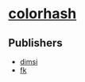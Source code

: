 # [colorhash](https://pypi.org/project/colorhash)



## Publishers
- [dimsi](https://pypi.org/user/dimsi)
- [fk](https://pypi.org/user/fk)

